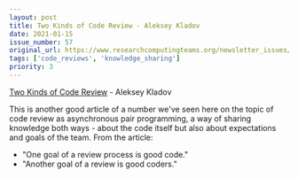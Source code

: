 ```yaml
---
layout: post
title: Two Kinds of Code Review - Aleksey Kladov
date: 2021-01-15
issue_number: 57
original_url: https://www.researchcomputingteams.org/newsletter_issues/0057
tags: ['code_reviews', 'knowledge_sharing']
priority: 3
---
```


<!-- markdownlint-disable MD033 -->
<!-- markdownlint-disable MD041 -->
<!-- markdownlint-disable MD049 -->

[Two Kinds of Code Review](https://matklad.github.io//2021/01/03/two-kinds-of-code-review.html) - Aleksey Kladov

This is another good article of a number we've seen here on the topic of code review as asynchronous pair programming, a way of sharing knowledge both ways - about the code itself but also about expectations and goals of the team. From the article:

- "One goal of a review process is good code."
- "Another goal of a review is good coders."
    